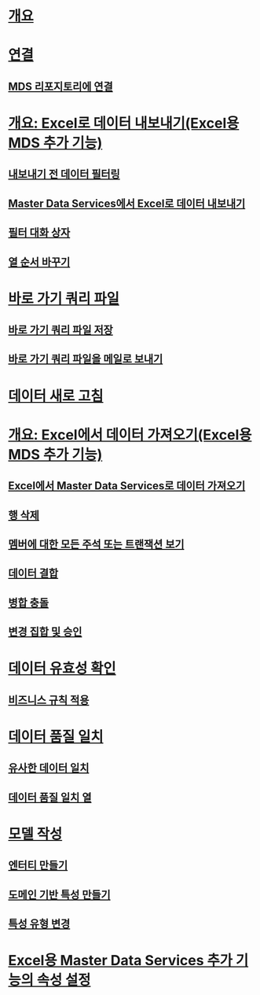# [개요](master-data-services-add-in-for-microsoft-excel.md)  
# [연결](connections-mds-add-in-for-excel.md)  
## [MDS 리포지토리에 연결](connect-to-an-mds-repository-mds-add-in-for-excel.md)  
# [개요: Excel로 데이터 내보내기(Excel용 MDS 추가 기능)](overview-exporting-data-to-excel-mds-add-in-for-excel.md)  
## [내보내기 전 데이터 필터링](filter-data-before-exporting-mds-add-in-for-excel.md)  
## [Master Data Services에서 Excel로 데이터 내보내기](export-data-to-excel-from-master-data-services.md)  
## [필터 대화 상자](filter-dialog-box-mds-add-in-for-excel.md)  
## [열 순서 바꾸기](reorder-columns-mds-add-in-for-excel.md)  
# [바로 가기 쿼리 파일](shortcut-query-files-mds-add-in-for-excel.md)  
## [바로 가기 쿼리 파일 저장](save-a-shortcut-query-file-mds-add-in-for-excel.md)  
## [바로 가기 쿼리 파일을 메일로 보내기](email-a-shortcut-query-file-mds-add-in-for-excel.md)  
# [데이터 새로 고침](refreshing-data-mds-add-in-for-excel.md)  
# [개요: Excel에서 데이터 가져오기(Excel용 MDS 추가 기능)](overview-importing-data-from-excel-mds-add-in-for-excel.md)  
## [Excel에서 Master Data Services로 데이터 가져오기](import-data-from-excel-to-master-data-services-mds-add-in-for-excel.md)  
## [행 삭제](delete-a-row-mds-add-in-for-excel.md)  
## [멤버에 대한 모든 주석 또는 트랜잭션 보기](view-all-annotations-or-transactions-for-a-member-mds-add-in-for-excel.md)  
## [데이터 결합](combine-data-mds-add-in-for-excel.md)  
## [병합 충돌](merge-conflicts-mds-add-in-for-excel.md)  
## [변경 집합 및 승인](change-sets-and-approval-mds-add-in-for-excel.md)  
# [데이터 유효성 확인](validating-data-mds-add-in-for-excel.md)  
## [비즈니스 규칙 적용](apply-business-rules-mds-add-in-for-excel.md)  
# [데이터 품질 일치](data-quality-matching-in-the-mds-add-in-for-excel.md)  
## [유사한 데이터 일치](match-similar-data-mds-add-in-for-excel.md)  
## [데이터 품질 일치 열](data-quality-matching-columns-mds-add-in-for-excel.md)  
# [모델 작성](building-a-model-mds-add-in-for-excel.md)  
## [엔터티 만들기](create-an-entity-mds-add-in-for-excel.md)  
## [도메인 기반 특성 만들기](create-a-domain-based-attribute-mds-add-in-for-excel.md)  
## [특성 유형 변경](change-the-attribute-type-mds-add-in-for-excel.md)  
# [Excel용 Master Data Services 추가 기능의 속성 설정](setting-properties-for-master-data-services-add-in-for-excel.md)  
